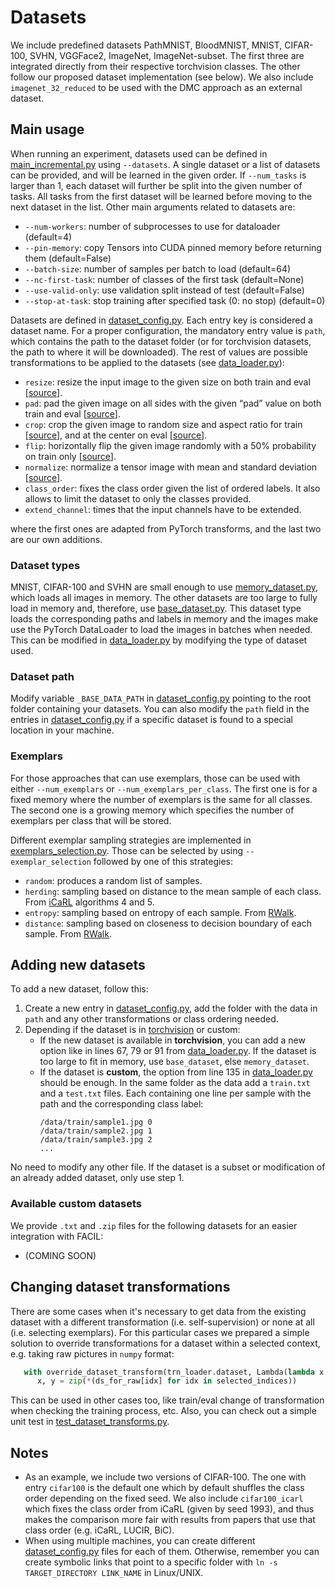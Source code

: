 # Datasets
We include predefined datasets PathMNIST, BloodMNIST, MNIST, CIFAR-100, SVHN, VGGFace2, ImageNet, ImageNet-subset. The first three are
integrated directly from their respective torchvision classes. The other follow our proposed dataset implementation
(see below). We also include `imagenet_32_reduced` to be used with the DMC approach as an external dataset.

## Main usage
When running an experiment, datasets used can be defined in [main_incremental.py](../main_incremental.py) using
`--datasets`. A single dataset or a list of datasets can be provided, and will be learned in the given order. If
`--num_tasks` is larger than 1, each dataset will further be split into the given number of tasks. All tasks from the
first dataset will be learned before moving to the next dataset in the list. Other main arguments related to datasets
are:

* `--num-workers`: number of subprocesses to use for dataloader (default=4)
* `--pin-memory`: copy Tensors into CUDA pinned memory before returning them (default=False)
* `--batch-size`: number of samples per batch to load (default=64)
* `--nc-first-task`: number of classes of the first task (default=None)
* `--use-valid-only`: use validation split instead of test (default=False)
* `--stop-at-task`: stop training after specified task (0: no stop) (default=0)

Datasets are defined in [dataset_config.py](dataset_config.py). Each entry key is considered a dataset name. For a
proper configuration, the mandatory entry value is `path`, which contains the path to the dataset folder (or for
torchvision datasets, the path to where it will be downloaded). The rest of values are possible transformations to be
applied to the datasets (see [data_loader.py](data_loader.py)):

* `resize`: resize the input image to the given size on both train and eval
  [[source](https://pytorch.org/vision/0.8/transforms.html#torchvision.transforms.Resize)].
* `pad`: pad the given image on all sides with the given “pad” value on both train and eval
  [[source](https://pytorch.org/vision/0.8/transforms.html#torchvision.transforms.functional.pad)].
* `crop`: crop the given image to random size and aspect ratio for train
  [[source](https://pytorch.org/vision/0.8/transforms.html#torchvision.transforms.RandomResizedCrop)], and at the center
  on eval [[source](https://pytorch.org/vision/0.8/transforms.html#torchvision.transforms.CenterCrop)].
* `flip`: horizontally flip the given image randomly with a 50% probability on train only
  [[source](https://pytorch.org/vision/0.8/transforms.html#torchvision.transforms.RandomHorizontalFlip)].
* `normalize`: normalize a tensor image with mean and standard deviation
  [[source](https://pytorch.org/vision/0.8/transforms.html#torchvision.transforms.Normalize)].
* `class_order`: fixes the class order given the list of ordered labels. It also allows to limit the dataset to only the
  classes provided.
* `extend_channel`: times that the input channels have to be extended.

where the first ones are adapted from PyTorch transforms, and the last two are our own additions.

### Dataset types
MNIST, CIFAR-100 and SVHN are small enough to use [memory_dataset.py](memory_dataset.py), which loads all images in
memory. The other datasets are too large to fully load in memory and, therefore, use [base_dataset.py](base_dataset.py).
This dataset type loads the corresponding paths and labels in memory and the images make use the PyTorch DataLoader to
load the images in batches when needed. This can be modified in [data_loader.py](data_loader.py#L64) by modifying the
type of dataset used.

### Dataset path
Modify variable `_BASE_DATA_PATH` in [dataset_config.py](dataset_config.py) pointing to the root folder containing your
datasets. You can also modify the `path` field in the entries in [dataset_config.py](dataset_config.py) if a specific
dataset is found to a special location in your machine.

### Exemplars
For those approaches that can use exemplars, those can be used with either `--num_exemplars` or `--num_exemplars_per_class`. The first one is for a fixed memory where the number of exemplars is the same for all classes. The second one is a growing memory which specifies the number of exemplars per class that will be stored. 

Different exemplar sampling strategies are implemented in [exemplars_selection.py](exemplars_selection.py). Those can be selected by using `--exemplar_selection` followed by one of this strategies:

* `random`: produces a random list of samples.
* `herding`: sampling based on distance to the mean sample of each class. From [iCaRL](https://openaccess.thecvf.com/content_cvpr_2017/papers/Rebuffi_iCaRL_Incremental_Classifier_CVPR_2017_paper.pdf) algorithms 4 and 5.
* `entropy`: sampling based on entropy of each sample. From [RWalk](http://arxiv-export-lb.library.cornell.edu/pdf/1801.10112).
* `distance`: sampling based on closeness to decision boundary of each sample. From [RWalk](http://arxiv-export-lb.library.cornell.edu/pdf/1801.10112).


## Adding new datasets
To add a new dataset, follow this:

1. Create a new entry in [dataset_config.py](dataset_config.py), add the folder with the data in `path` and any other transformations or class ordering needed.
2. Depending if the dataset is in [torchvision](https://pytorch.org/docs/stable/torchvision/datasets.html) or custom:
   * If the new dataset is available in **torchvision**, you can add a new option like in lines 67, 79 or 91 from [data_loader.py](data_loader.py). If the dataset is too large to fit in memory, use `base_dataset`, else `memory_dataset`.
   * If the dataset is **custom**, the option from line 135 in [data_loader.py](data_loader.py) should be enough. In the same folder as the data add a `train.txt` and a `test.txt` files. Each containing one line per sample with the path and the corresponding class label:
      ```
      /data/train/sample1.jpg 0
      /data/train/sample2.jpg 1
      /data/train/sample3.jpg 2
      ...
      ```

No need to modify any other file. If the dataset is a subset or modification of an already added dataset, only use step 1.

### Available custom datasets
We provide `.txt` and `.zip` files for the following datasets for an easier integration with FACIL:

* (COMING SOON)

## Changing dataset transformations

There are some cases when it's necessary to get data from the existing dataset with a different transformation (i.e. self-supervision) or none at all (i.e. selecting exemplars). For this particular cases we prepared a simple solution to override transformations for a dataset within a selected context, e.g. taking raw pictures in `numpy` format: 

```python
   with override_dataset_transform(trn_loader.dataset, Lambda(lambda x: np.array(x))) as ds_for_raw:
      x, y = zip(*(ds_for_raw[idx] for idx in selected_indices))
```

This can be used in other cases too, like train/eval change of transformation when checking the training process, etc. Also, you can check out a simple unit test in [test_dataset_transforms.py](src/tests/test_datasets_transforms.py). 

## Notes
* As an example, we include two versions of CIFAR-100. The one with entry `cifar100` is the default one which by default
  shuffles the class order depending on the fixed seed. We also include `cifar100_icarl` which fixes the class order
  from iCaRL (given by seed 1993), and thus makes the comparison more fair with results from papers that use that class
  order (e.g. iCaRL, LUCIR, BiC).
* When using multiple machines, you can create different [dataset_config.py](dataset_config.py) files for each of them.
  Otherwise, remember you can create symbolic links that point to a specific folder with
  `ln -s TARGET_DIRECTORY LINK_NAME` in Linux/UNIX.
